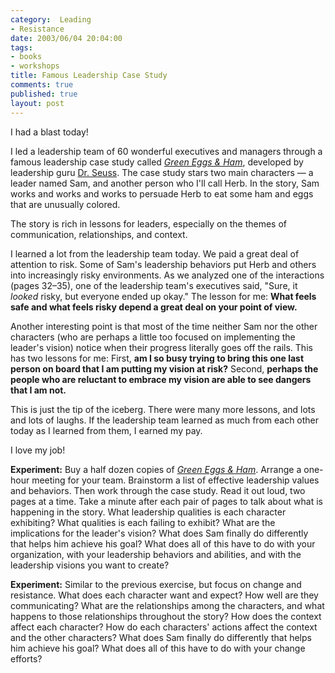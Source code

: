 ```yaml
--- 
category:  Leading
- Resistance
date: 2003/06/04 20:04:00
tags: 
- books
- workshops
title: Famous Leadership Case Study
comments: true
published: true
layout: post
---
```


I had a blast today!

I led a leadership team of 60 wonderful executives and managers through a famous leadership case study called <em><a href="http://www.amazon.com/exec/obidos/ASIN/0394800168/dalehemer-20">Green Eggs &amp; Ham</a></em>, developed by leadership guru <a href="http://www.seuss.org/">Dr. Seuss</a>. The case study stars two main characters — a leader named Sam, and another person who I'll call Herb. In the story, Sam works and works and works to persuade Herb to eat some ham and eggs that are unusually colored.

The story is rich in lessons for leaders, especially on the themes of communication, relationships, and context.

I learned a lot from the leadership team today. We paid a great deal of attention to risk. Some of Sam's leadership behaviors put Herb and others into increasingly risky environments. As we analyzed one of the interactions (pages 32–35), one of the leadership team's executives said, "Sure, it <em>looked</em> risky, but everyone ended up okay." The lesson for me: <strong>What feels safe and what feels risky depend a great deal on your point of view.</strong>

Another interesting point is that most of the time neither Sam nor the other characters (who are perhaps a little too focused on implementing the leader's vision) notice when their progress literally goes off the rails. This has two lessons for me: First, <strong>am I so busy trying to bring this one last person on board that I am putting my vision at risk?</strong> Second, <strong>perhaps the people who are reluctant to embrace my vision are able to see dangers that I am not.</strong>

This is just the tip of the iceberg. There were many more lessons, and lots and lots of laughs. If the leadership team learned as much from each other today as I learned from them, I earned my pay.

I love my job!

<strong>Experiment:</strong> Buy a half dozen copies of <em><a href="http://www.amazon.com/exec/obidos/ASIN/0394800168/dalehemer-20">Green Eggs &amp; Ham</a></em>. Arrange a one-hour meeting for your team. Brainstorm a list of effective leadership values and behaviors. Then work through the case study. Read it out loud, two pages at a time. Take a minute after each pair of pages to talk about what is happening in the story. What leadership qualities is each character exhibiting? What qualities is each failing to exhibit? What are the implications for the leader's vision? What does Sam finally do differently that helps him achieve his goal? What does all of this have to do with your organization, with your leadership behaviors and abilities, and with the leadership visions you want to create?

<strong>Experiment:</strong> Similar to the previous exercise, but focus on change and resistance. What does each character want and expect? How well are they communicating? What are the relationships among the characters, and what happens to those relationships throughout the story? How does the context affect each character? How do each characters' actions affect the context and the other characters? What does Sam finally do differently that helps him achieve his goal? What does all of this have to do with your change efforts?

